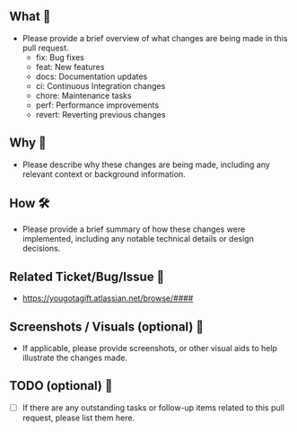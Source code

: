 ## What 🚀

- Please provide a brief overview of what changes are being made in this pull request.
  - fix: Bug fixes
  - feat: New features
  - docs: Documentation updates
  - ci: Continuous Integration changes
  - chore: Maintenance tasks
  - perf: Performance improvements
  - revert: Reverting previous changes

## Why 🤔

- Please describe why these changes are being made, including any relevant context or background
  information.

## How 🛠️

- Please provide a brief summary of how these changes were implemented, including any notable
  technical details or design decisions.

## Related Ticket/Bug/Issue 📃

- https://yougotagift.atlassian.net/browse/####

## Screenshots / Visuals (optional) 👀

- If applicable, please provide screenshots, or other visual aids to help illustrate the changes
  made.

## TODO (optional) 📝

- [ ] If there are any outstanding tasks or follow-up items related to this pull request, please list them here.

